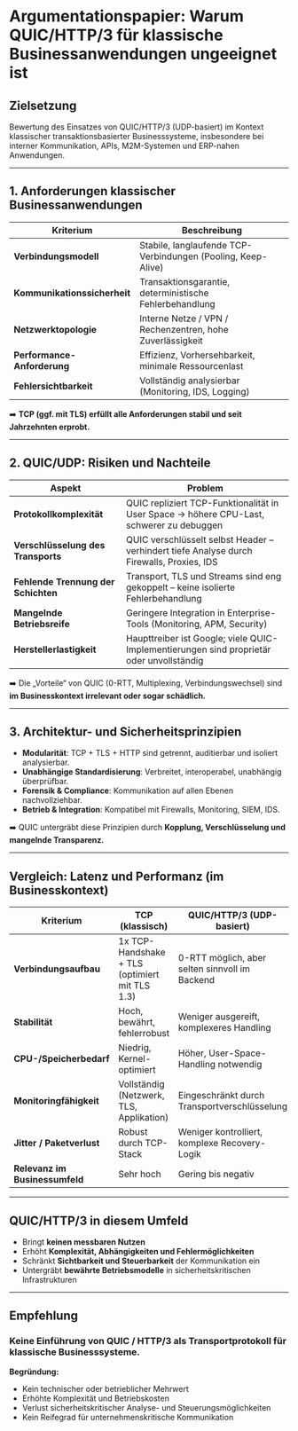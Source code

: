 # Argumentationspapier: Warum QUIC/HTTP/3 für klassische Businessanwendungen ungeeignet ist

## Zielsetzung

Bewertung des Einsatzes von QUIC/HTTP/3 (UDP-basiert) im Kontext klassischer transaktionsbasierter Businesssysteme, 
insbesondere bei interner Kommunikation, APIs, M2M-Systemen und ERP-nahen Anwendungen.

---

## 1. Anforderungen klassischer Businessanwendungen

| **Kriterium**               | **Beschreibung** |
|----------------------------|------------------|
| **Verbindungsmodell**      | Stabile, langlaufende TCP-Verbindungen (Pooling, Keep-Alive) |
| **Kommunikationssicherheit** | Transaktionsgarantie, deterministische Fehlerbehandlung |
| **Netzwerktopologie**      | Interne Netze / VPN / Rechenzentren, hohe Zuverlässigkeit |
| **Performance-Anforderung** | Effizienz, Vorhersehbarkeit, minimale Ressourcenlast |
| **Fehlersichtbarkeit**     | Vollständig analysierbar (Monitoring, IDS, Logging) |

➡️ **TCP (ggf. mit TLS) erfüllt alle Anforderungen stabil und seit Jahrzehnten erprobt.**

---

## 2. QUIC/UDP: Risiken und Nachteile

| **Aspekt**                      | **Problem** |
|--------------------------------|-------------|
| **Protokollkomplexität**       | QUIC repliziert TCP-Funktionalität in User Space → höhere CPU-Last, schwerer zu debuggen |
| **Verschlüsselung des Transports** | QUIC verschlüsselt selbst Header – verhindert tiefe Analyse durch Firewalls, Proxies, IDS |
| **Fehlende Trennung der Schichten** | Transport, TLS und Streams sind eng gekoppelt – keine isolierte Fehlerbehandlung |
| **Mangelnde Betriebsreife**    | Geringere Integration in Enterprise-Tools (Monitoring, APM, Security) |
| **Herstellerlastigkeit**       | Haupttreiber ist Google; viele QUIC-Implementierungen sind proprietär oder unvollständig |

➡️ Die „Vorteile“ von QUIC (0-RTT, Multiplexing, Verbindungswechsel) sind **im Businesskontext irrelevant oder sogar schädlich.**

---

## 3. Architektur- und Sicherheitsprinzipien

- **Modularität**: TCP + TLS + HTTP sind getrennt, auditierbar und isoliert analysierbar.
- **Unabhängige Standardisierung**: Verbreitet, interoperabel, unabhängig überprüfbar.
- **Forensik & Compliance**: Kommunikation auf allen Ebenen nachvollziehbar.
- **Betrieb & Integration**: Kompatibel mit Firewalls, Monitoring, SIEM, IDS.

➡️ QUIC untergräbt diese Prinzipien durch **Kopplung, Verschlüsselung und mangelnde Transparenz.**

---

## Vergleich: Latenz und Performanz (im Businesskontext)

| **Kriterium**             | **TCP (klassisch)** | **QUIC/HTTP/3 (UDP-basiert)** |
|--------------------------|---------------------|-------------------------------|
| **Verbindungsaufbau**    | 1x TCP-Handshake + TLS (optimiert mit TLS 1.3) | 0-RTT möglich, aber selten sinnvoll im Backend |
| **Stabilität**           | Hoch, bewährt, fehlerrobust | Weniger ausgereift, komplexeres Handling |
| **CPU-/Speicherbedarf**  | Niedrig, Kernel-optimiert | Höher, User-Space-Handling notwendig |
| **Monitoringfähigkeit**  | Vollständig (Netzwerk, TLS, Applikation) | Eingeschränkt durch Transportverschlüsselung |
| **Jitter / Paketverlust**| Robust durch TCP-Stack | Weniger kontrolliert, komplexe Recovery-Logik |
| **Relevanz im Businessumfeld** | Sehr hoch | Gering bis negativ |

---

## QUIC/HTTP/3 in diesem Umfeld

- Bringt **keinen messbaren Nutzen**
- Erhöht **Komplexität, Abhängigkeiten und Fehlermöglichkeiten**
- Schränkt **Sichtbarkeit und Steuerbarkeit** der Kommunikation ein
- Untergräbt **bewährte Betriebsmodelle** in sicherheitskritischen Infrastrukturen

---

## Empfehlung

### Keine Einführung von QUIC / HTTP/3 als Transportprotokoll für klassische Businesssysteme.

**Begründung:**

- Kein technischer oder betrieblicher Mehrwert  
- Erhöhte Komplexität und Betriebskosten  
- Verlust sicherheitskritischer Analyse- und Steuerungsmöglichkeiten  
- Kein Reifegrad für unternehmenskritische Kommunikation  
